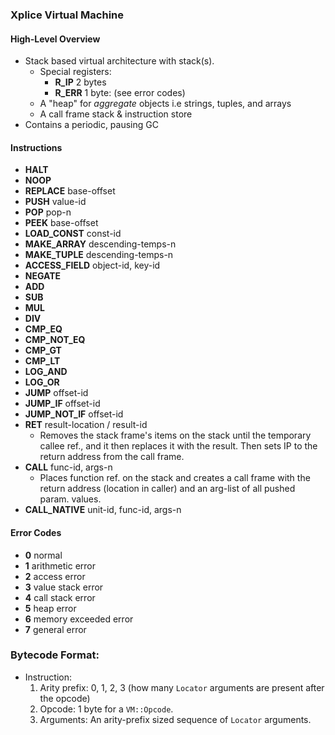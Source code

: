 ### Xplice Virtual Machine

#### High-Level Overview
 - Stack based virtual architecture with stack(s).
    - Special registers:
        - **R_IP** 2 bytes
        - **R_ERR** 1 byte: (see error codes)
    - A "heap" for _aggregate_ objects i.e strings, tuples, and arrays
    - A call frame stack & instruction store
 - Contains a periodic, pausing GC

#### Instructions
 - **HALT**
 - **NOOP**
 - **REPLACE** base-offset
 - **PUSH** value-id
 - **POP** pop-n
 - **PEEK** base-offset
 - **LOAD_CONST** const-id
 - **MAKE_ARRAY** descending-temps-n
 - **MAKE_TUPLE** descending-temps-n
 - **ACCESS_FIELD** object-id, key-id
 - **NEGATE**
 - **ADD**
 - **SUB**
 - **MUL**
 - **DIV**
 - **CMP_EQ**
 - **CMP_NOT_EQ**
 - **CMP_GT**
 - **CMP_LT**
 - **LOG_AND**
 - **LOG_OR**
 - **JUMP** offset-id
 - **JUMP_IF** offset-id
 - **JUMP_NOT_IF** offset-id
 - **RET** result-location / result-id
    - Removes the stack frame's items on the stack until the temporary callee ref., and it then replaces it with the result. Then sets IP to the return address from the call frame.
 - **CALL** func-id, args-n
    - Places function ref. on the stack and creates a call frame with the return address (location in caller) and an arg-list of all pushed param. values.
 - **CALL_NATIVE** unit-id, func-id, args-n

#### Error Codes
 - **0** normal
 - **1** arithmetic error
 - **2** access error
 - **3** value stack error
 - **4** call stack error
 - **5** heap error
 - **6** memory exceeded error
 - **7** general error

### Bytecode Format:
 - Instruction:
   1. Arity prefix: 0, 1, 2, 3 (how many `Locator` arguments are present after the opcode)
   2. Opcode: 1 byte for a `VM::Opcode`.
   3. Arguments: An arity-prefix sized sequence of `Locator` arguments.
